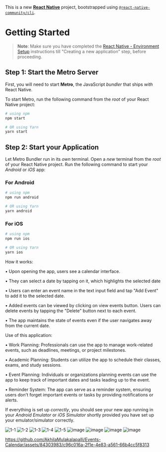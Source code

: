 This is a new [**React Native**](https://reactnative.dev) project, bootstrapped using [`@react-native-community/cli`](https://github.com/react-native-community/cli).

# Getting Started

>**Note**: Make sure you have completed the [React Native - Environment Setup](https://reactnative.dev/docs/environment-setup) instructions till "Creating a new application" step, before proceeding.

## Step 1: Start the Metro Server

First, you will need to start **Metro**, the JavaScript _bundler_ that ships _with_ React Native.

To start Metro, run the following command from the _root_ of your React Native project:

```bash
# using npm
npm start

# OR using Yarn
yarn start
```

## Step 2: Start your Application

Let Metro Bundler run in its _own_ terminal. Open a _new_ terminal from the _root_ of your React Native project. Run the following command to start your _Android_ or _iOS_ app:

### For Android

```bash
# using npm
npm run android

# OR using Yarn
yarn android
```

### For iOS

```bash
# using npm
npm run ios

# OR using Yarn
yarn ios
```
How it works:

•	Upon opening the app, users see a calendar interface.

•	They can select a date by tapping on it, which highlights the selected date 

•	Users can enter an event name in the text input field and tap "Add Event" to add it to the selected date.

•	Added events can be viewed by clicking on view events button. Users can delete events by tapping the "Delete" button next to each event.

•	The app maintains the state of events even if the user navigates away from the current date.

Use of this application:

•	Work Planning: Professionals can use the app to manage work-related events, such as deadlines, meetings, or project milestones.

•	Academic Planning: Students can utilize the app to schedule their classes, exams, and study sessions.

•	Event Planning: Individuals or organizations planning events can use the app to keep track of important dates and tasks leading up to the event.

•	Reminder System: The app can serve as a reminder system, ensuring users don't forget important events or tasks by providing notifications or alerts.


If everything is set up _correctly_, you should see your new app running in your _Android Emulator_ or _iOS Simulator_ shortly provided you have set up your emulator/simulator correctly.

![1-1](https://github.com/AkhilaMulakalapalli/Events-Calendar/assets/84303983/40d5df96-0aaa-477a-a190-79cd4f28424b)
![1-2](https://github.com/AkhilaMulakalapalli/Events-Calendar/assets/84303983/f9c0183f-239f-4e90-980b-0fba9bb38004)
![1-3](https://github.com/AkhilaMulakalapalli/Events-Calendar/assets/84303983/ae129c4c-c676-4b5a-b9fe-22f889f08abc)
![1-4](https://github.com/AkhilaMulakalapalli/Events-Calendar/assets/84303983/7a871975-2d67-4c7c-a4bf-fe6ef10c7aee)
![1-5](https://github.com/AkhilaMulakalapalli/Events-Calendar/assets/84303983/820cbc28-f828-4108-b035-325365f9b349)
![image](https://github.com/AkhilaMulakalapalli/Events-Calendar/assets/84303983/8e892a8b-8030-427b-8f20-d8ed9c1e9c9f)
![image](https://github.com/AkhilaMulakalapalli/Events-Calendar/assets/84303983/9cfde903-9a57-41d8-963d-e9d7a639c528)
![image](https://github.com/AkhilaMulakalapalli/Events-Calendar/assets/84303983/c2affc84-2f3b-41be-81ab-6251d684023f)
![image](https://github.com/AkhilaMulakalapalli/Events-Calendar/assets/84303983/385fb4ab-82aa-4201-96f3-c2752b9dccbf)

https://github.com/AkhilaMulakalapalli/Events-Calendar/assets/84303983/c96c016a-2f1e-4e83-a561-66b4cc5f8313
